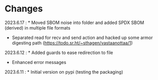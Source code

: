 # Changes

2023.6.17
:    * Moved SBOM noise into folder and added SPDX SBOM (derived) in multiple file formats 
* Separated read for recv and send action and hacked up some armor digesting path (<https://todo.sr.ht/~sthagen/vastaanottaa/1>)

2023.6.12
:    * Added guards to ease redirection to file
* Enhanced error messages

2023.6.11
:    * Initial version on pypi (testing the packaging)
